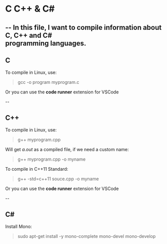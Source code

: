 # C C++ & C#

--
In this file, I want to compile information about C, C++ and C# <br/>
programming languages. <br/>
--


## C

To compile in Linux, use: <br/>

>gcc -o program myprogram.c

Or you can use the __code runner__ extension for VSCode <br/>

--


## C++

To compile in Linux, use: <br/>

>g++ myprogram.cpp

Will get _a.out_ as a compiled file, if we need a custom name: <br/>

>g++ myprogram.cpp -o myname

To compile in C++11 Standard:

>g++ -std=c++11 souce.cpp -o myname



Or you can use the __code runner__ extension for VSCode <br/>




--


## C#

Install Mono: <br/>

>sudo apt-get install -y mono-complete mono-devel mono-develop


